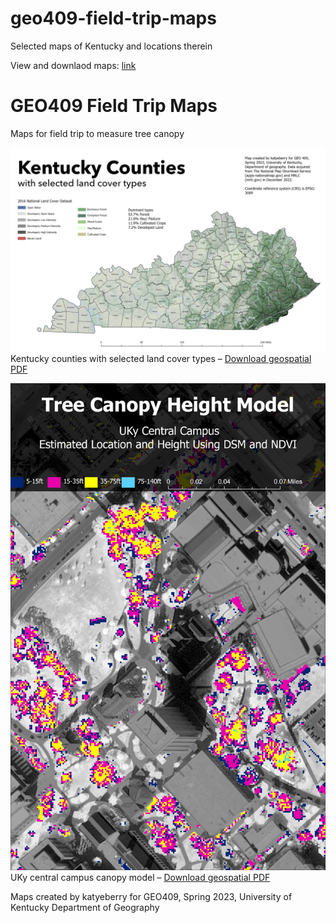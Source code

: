 # geo409-field-trip-maps
Selected maps of Kentucky and locations therein

View and downlaod maps: [link](https://katyeberry.github.io/geo409-field-trip-maps/)

# GEO409 Field Trip Maps
Maps for field trip to measure tree canopy

![Kentucky Counties](Ky-landcover.jpg)   
Kentucky counties with selected land cover types – [Download geospatial PDF](Ky-landcover.pdf)

![UKy Campus canopy model](TreeCanopy.jpg)   
UKy central campus canopy model – [Download geospatial PDF](CampusCanopy.pdf)

Maps created by katyeberry for GEO409, Spring 2023, University of Kentucky Department of Geography


